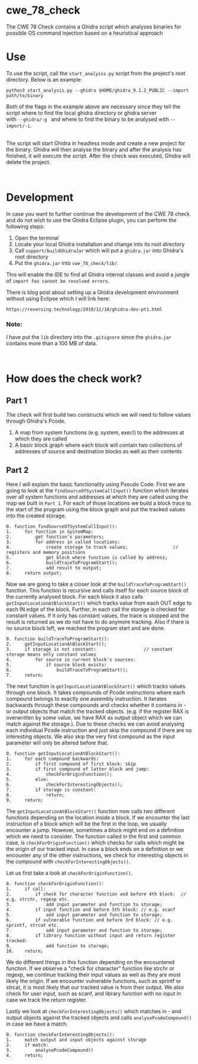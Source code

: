 # cwe_78_check
The CWE 78 Check contains a Ghidra script which analyses binaries for possible OS command injection based on a heuristical approach

# Use
To use the script, call the `start_analysis.py` script from the project's root directory. Below is an example:
```
python3 start_analysis.py --ghidra $HOME/ghidra_9.1.2_PUBLIC --import path/to/binary
```
Both of the flags in the example above are necessary since they tell the script where to find the local ghidra directory or ghidra server <br/> with `--ghidra/-g ` and where to find the binary to be analysed with `--import/-i`. <br/><br/>

The script will start Ghidra in headless mode and create a new project for the binary. Ghidra will then analyse the binary and after the analysis has finished, it will execute the script. After the check was executed, Ghidra will delete the project.

<br/>

# Development
In case you want to further continue the development of the CWE 78 check and do not wish to use the Ghidra Eclipse plugin, you can perform the following steps:

1. Open the terminal
2. Locate your local Ghidra installation and change into its root directory
3. Call `support/buildGhidraJar` which will put a `ghidra.jar` into Ghidra's root directory
4. Put the `ghidra.jar` into `cwe_78_check/lib/`.

This will enable the IDE to find all Ghidra internal classes and avoid a jungle of `import foo cannot be resolved errors`.

There is blog post about setting up a Ghidra development environment without using Eclipse which I will link here:
```
https://reversing.technology/2019/11/18/ghidra-dev-pt1.html
```

### Note:
I have put the `lib` directory into the `.gitignore` since the `ghidra.jar` contains more than a 100 MB of data.

<br/>

# How does the check work?

## Part 1

The check will first build two constructs which we will need to follow values through Ghidra's Pcode.


1. A map from system functions (e.g. system, execl) to the addresses at which they are called
2. A basic block graph where each block will contain two collections of addresses of source and destination blocks as well as their contents

## Part 2

Here I will explain the basic functionality using Pseudo Code. First we are going to look at the `findSourceOfSystemCallInput()` function which iterates over all system functions and addresses at which they are called using the map we built in `Part 1`. For each of those locations we build a block trace to the start of the program using the block graph and put the tracked values into the created storage.

```
0. function findSourceOfSystemCallInput():
1.     for function in SystemMap:
2.         get function's parameters;
3.         for address in called locations:
4.             create storage to track values;                 // registers and memory positions
5.             get block where function is called by address;
6.             buildTraceToProgramStart();
7.             add result to output;
8.     return output;
```

Now we are going to take a closer look at the `buildTraceToProgramStart()` function. This function is recursive and calls itself for each source block of the currently analysed block. For each block it also calls `getInputLocationAtBlockStart()` which tracks value from each OUT edge to each IN edge of the block. Further, in each call the storage is checked for constant values. If it only has constant values, the trace is stopped and the result is returned as we do not have to do anymore tracking. Also if there is no source block left, we reached the program start and are done.
```
0. function buildTraceToProgramStart():
2.     getInputLocationAtBlockStart();
3.     if storage is not constant:                  // constant storage means only constant values
4.         for source in current block's sources:
5.             if source block exists:
6.                 buildTraceToProgramStart();
7.     return;
```

The next function is `getInputLocationAtBlockStart()` which tracks values through one block. It takes compounds of Pcode instructions where each compound belongs to exactly one assembly instruction. It iterates backwards through these compounds and checks whether it contains in - or output objects that match the tracked objects. (e.g. if the register RAX is overwritten by some value, we have RAX as output object which we can match against the storage.). Due to these checks we can avoid analysing each individual Pcode instruction and just skip the compound if there are no interesting objects. We also skip the very first compound as the input parameter will only be altered before that.
```
0. function getInputLocationAtBlockStart():
1.     for each compound backwards:
2.         if first compound of first block: skip
3.         if first compound of latter block and jump:
4.             checkForOriginFunction();
5.         else:
6.             checkForInterestingObjects();
7.         if storage is constant:
8.             return;
9.     return;
```

The `getInputLocationAtBlockStart()` function now calls two different functions depending on the location inside a block. If we encounter the last instruction of a block which will be the first in the loop, we usually encounter a jump. However, sometimes a block might end on a definition which we need to consider. The function called in the first and common case, is `checkForOriginFunction()` which checks for calls which might be the origin of our tracked input. In case a block ends on a definition or we encounter any of the other instructions, we check for interesting objects in the compound with `checkForInterestingObjects()`.

Let us first take a look at `checkForOriginFunction()`.
```
0. function checkForOriginFunction():
1.     if call:
2.         if check for character function and before 4th block:  // e.g. strchr, regexp etc.
3.             add input parameter and function to storage;
4.         if input function and before 5th block: // e.g. scanf
5.             add input parameter and function to storage;
6.         if vulnerable function and before 3rd block: // e.g. sprintf, strcat etc.
7.             add input parameter and function to storage;
8.         if library function without input and return register tracked:
9.             add function to storage;
10.    return;
```

We do different things in this function depending on the encountered function. If we observe a "check for character" function like strchr or regexp, we continue tracking their input values as well as they are most likely the origin. If we encounter vulnerable functions, such as sprintf or strcat, it is most likely that our tracked value is from their output. We also check for user input, such as scanf, and library function with no input in case we track the return register. 

Lastly we look at `checkForInterestingObjects()` which matches in - and output objects against the tracked objects and calls `analysePcodeCompound()` in case we have a match.
```
0. function checkForInterestingObjects():
1.     match output and input objects against storage
2.     if match:
3.         analysePcodeCompound()
4.     return;
```